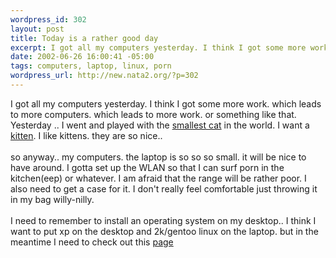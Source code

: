 ```yaml
--- 
wordpress_id: 302
layout: post
title: Today is a rather good day
excerpt: I got all my computers yesterday. I think I got some more work. which leads to more computers. which leads to more work. or something like that. Yesterday .. I went and played with the smallest cat in the world. I want a kitten. I like kittens. they are so nice.. so...
date: 2002-06-26 16:00:41 -05:00
tags: computers, laptop, linux, porn
wordpress_url: http://new.nata2.org/?p=302
---
```

I got all my computers yesterday. I think I got some more work. which leads to more computers. which leads to more work. or something like that. Yesterday .. I went and played with the <a href="http://heracles.cuties.org/~phunk/gary.jpg">smallest cat</a> in the world. I want a <a href="http://heracles.cuties.org/~phunk/gary-sleeping.jpg">kitten</a>. I like kittens. they are so nice.. <br/><br/>so anyway.. my computers. the laptop is so so so small. it will be nice to have around. I gotta set up the WLAN so that I can surf porn in the kitchen(eep) or whatever. I am afraid that the range will be rather poor. I also need to get a case for it. I don't really feel comfortable just throwing it in my bag willy-nilly.<br/><br/>I need to remember to install an operating system on my desktop.. I think I want to put xp on the desktop and 2k/gentoo linux on the laptop. but in the meantime I need to check out this <a href="http://www.blkviper.com/WinXP/service411.htm">page</a>
